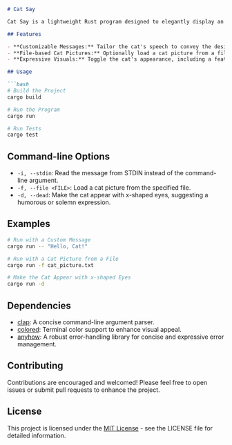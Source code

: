 
```markdown
# Cat Say

Cat Say is a lightweight Rust program designed to elegantly display an ASCII art cat with customizable messages. Whether you want a playful feline greeting or a contemplative thought, Cat Say has you covered.

## Features

- **Customizable Messages:** Tailor the cat's speech to convey the desired message.
- **File-based Cat Pictures:** Optionally load a cat picture from a file for a personalized touch.
- **Expressive Visuals:** Toggle the cat's appearance, including a feature to make it appear with x-shaped eyes, adding a touch of humor or solemnity.

## Usage

```bash
# Build the Project
cargo build

# Run the Program
cargo run

# Run Tests
cargo test
```

## Command-line Options

- `-i, --stdin`: Read the message from STDIN instead of the command-line argument.
- `-f, --file <FILE>`: Load a cat picture from the specified file.
- `-d, --dead`: Make the cat appear with x-shaped eyes, suggesting a humorous or solemn expression.

## Examples

```bash
# Run with a Custom Message
cargo run -- "Hello, Cat!"

# Run with a Cat Picture from a File
cargo run -f cat_picture.txt

# Make the Cat Appear with x-shaped Eyes
cargo run -d
```

## Dependencies

- [clap](https://crates.io/crates/clap): A concise command-line argument parser.
- [colored](https://crates.io/crates/colored): Terminal color support to enhance visual appeal.
- [anyhow](https://crates.io/crates/anyhow): A robust error-handling library for concise and expressive error management.

## Contributing

Contributions are encouraged and welcomed! Please feel free to open issues or submit pull requests to enhance the project.

## License

This project is licensed under the [MIT License](LICENSE) - see the LICENSE file for detailed information.
```
